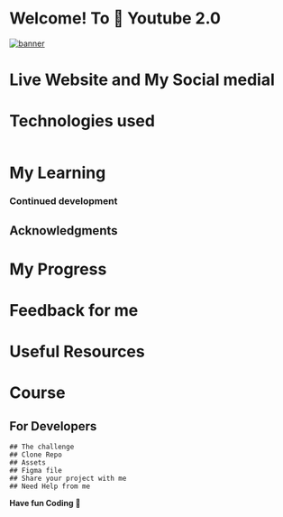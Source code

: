 # Welcome! To 👋 Youtube 2.0
  <p align="left"> <a href="" target="_blank" rel="noreferrer"> <img src="./assets/banner.png" alt="banner" /> </a> </p>

# Live Website and My Social medial

# Technologies used 
 <p style="display: flex; gap: 10px;">


 </p>

# My Learning 
 
  ### Continued development

  ## Acknowledgments

# My Progress 

# Feedback for me 

# Useful Resources 

# Course 

## For Developers
    ## The challenge
    ## Clone Repo 
    ## Assets 
    ## Figma file 
    ## Share your project with me 
    ## Need Help from me 

**Have fun  Coding 🚀**
